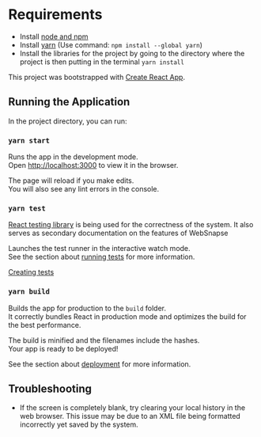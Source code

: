 # Requirements
- Install [node and npm](https://nodejs.org/en/download/) 
- Install [yarn](https://classic.yarnpkg.com/en/docs/install/#windows-stable) (Use command: `npm install --global yarn`)
- Install the libraries for the project by going to the directory where the
  project is then putting in the terminal `yarn install`

This project was bootstrapped with [Create React App](https://github.com/facebook/create-react-app).

## Running the Application

In the project directory, you can run:

### `yarn start`

Runs the app in the development mode.\
Open [http://localhost:3000](http://localhost:3000) to view it in the browser.

The page will reload if you make edits.\
You will also see any lint errors in the console.

### `yarn test`

[React testing
library](https://testing-library.com/docs/react-testing-library/intro/) is being
used for the correctness of the system. It also serves as secondary
documentation on the features of WebSnapse

Launches the test runner in the interactive watch mode.\
See the section about [running tests](https://facebook.github.io/create-react-app/docs/running-tests) for more information.

[Creating tests](https://www.smashingmagazine.com/2020/06/practical-guide-testing-react-applications-jest/)

### `yarn build`

Builds the app for production to the `build` folder.\
It correctly bundles React in production mode and optimizes the build for the best performance.

The build is minified and the filenames include the hashes.\
Your app is ready to be deployed!

See the section about [deployment](https://facebook.github.io/create-react-app/docs/deployment) for more information.

## Troubleshooting
- If the screen is completely blank, try clearing your local history in the web
  browser. This issue may be due to an XML file being formatted incorrectly yet
  saved by the system. 